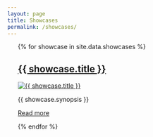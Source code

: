 ```yaml
---
layout: page
title: Showcases
permalink: /showcases/
---
```


<ul>
{% for showcase in site.data.showcases %}
<div class="col-lg-3 col-md-4 col-sm-6 showcase-index__item">
  <h2><a href="{{ showcase.id }}">{{ showcase.title }}</a></h2>
  <a href="{{ showcase.id }}"><img src="{{ site.baseurl }}/assets/images/showcases/{{ showcase.id }}.png" alt="{{ showcase.title }}" /></a>
  <p>{{ showcase.synopsis }}</p>
  <p><a href="{{ showcase.id }}">Read more</a></p>
</div>
{% endfor %}
</ul>
